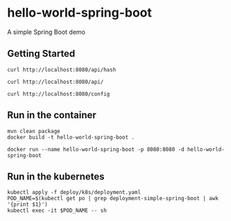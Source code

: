 # hello-world-spring-boot

A simple Spring Boot demo

## Getting Started

```shell
curl http://localhost:8080/api/hash

curl http://localhost:8080/api/

curl http://localhost:8080/config
```

## Run in the container

```shell
mvn clean package
docker build -t hello-world-spring-boot .
```

```shell
docker run --name hello-world-spring-boot -p 8080:8080 -d hello-world-spring-boot
```

## Run in the kubernetes

```shell
kubectl apply -f deploy/k8s/deployment.yaml
POD_NAME=$(kubectl get po | grep deployment-simple-spring-boot | awk '{print $1}')
kubectl exec -it $POD_NAME -- sh
```
